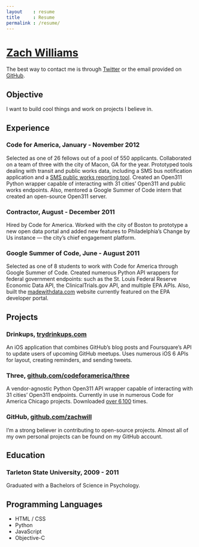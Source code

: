 ```yaml
---
layout    : resume
title     : Resume
permalink : /resume/
---
```


[Zach Williams](http://zachwill.com)
=============

The best way to contact me is through [Twitter](https://twitter.com/zachwill) or the email provided on
[GitHub](https://github.com/zachwill).


Objective
---------

I want to build cool things and work on projects I believe in.


Experience
----------

### **Code for America**, January - November 2012

Selected as one of 26 fellows out of a pool of 550 applicants. Collaborated on a team of three with the city of Macon, GA for the year. Prototyped tools dealing with transit and public works data, including a SMS bus notification application and a [SMS public works reporting tool](http://messagemacon.com/). Created an Open311 Python wrapper capable of interacting with 31 cities’ Open311 and public works endpoints. Also, mentored a Google Summer of Code intern that created an open-source Open311 server.

### **Contractor**, August - December 2011

Hired by Code for America. Worked with the city of Boston to prototype a new open data portal and added new features to Philadelphia’s Change by Us instance — the city’s chief engagement platform.  

### **Google Summer of Code**, June - August 2011

Selected as one of 8 students to work with Code for America through Google Summer of Code. Created numerous Python API wrappers for federal government endpoints: such as the St. Louis Federal Reserve Economic Data API, the ClinicalTrials.gov API, and multiple EPA APIs. Also, built the [madewithdata.com](http://www.madewithdata.com/epa/) website currently featured on the EPA developer portal.


Projects
--------

### **Drinkups**, [trydrinkups.com](http://trydrinkups.com)

An iOS application that combines GitHub’s blog posts and Foursquare’s API to update users of upcoming GitHub meetups. Uses numerous iOS 6 APIs for layout, creating reminders, and sending tweets.

### **Three**, [github.com/codeforamerica/three](https://github.com/codeforamerica/three)

A vendor-agnostic Python Open311 API wrapper capable of interacting with 31 cities’ Open311 endpoints.  Currently in use in numerous Code for America Chicago projects. Downloaded [over 6,100](https://crate.io/packages/three/) times.

### **GitHub**, [github.com/zachwill](https://github.com/zachwill)

I’m a strong believer in contributing to open-source projects. Almost all of my own personal projects can be found on my GitHub account.


Education
---------

### **Tarleton State University**, 2009 - 2011

Graduated with a Bachelors of Science in Psychology.


Programming Languages
---------------------

* HTML / CSS
* Python
* JavaScript
* Objective-C
